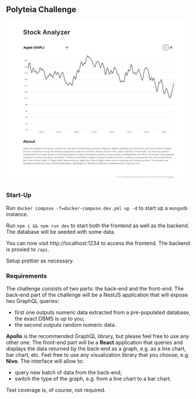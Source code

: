 ## Polyteia Challenge

![Screenshot of app](./screenshot.jpg)

### Start-Up

Run `docker compose -f=docker-compose.dev.yml up -d` to start up a `mongodb` instance.

Run `npm i && npm run dev` to start both the frontend as well as the backend.
The database will be seeded with some data.

You can now visit http://localhost:1234 to access the frontend. The backend is proxied to `/api`.

Setup prettier as necessary.

### Requirements

The challenge consists of two parts: the back-end and the front-end.
The back-end part of the challenge will be a NestJS application that will expose two GraphQL queries:

- first one outputs numeric data extracted from a pre-populated database, the exact DBMS is up to you;
- the second outputs random numeric data.

**Apollo** is the recommended GraphQL library, but please feel free to use any other one.
The front-end part will be a **React** application that queries and displays the data returned by the back-end as a graph, e.g. as a line chart, bar chart, etc.
Feel free to use any visualization library that you choose, e.g. **Nivo**. The interface will allow to:

- query new batch of data from the back-end;
- switch the type of the graph, e.g. from a line chart to a bar chart.

Test coverage is, of course, not required.
